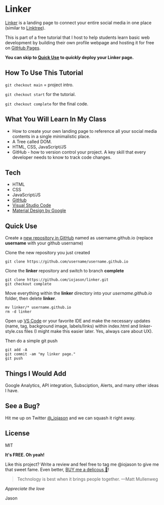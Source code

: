 # Linker
[Linker] is a landing page to connect your entire social media in one place (similar to [Linktree]).

This is part of a free tutorial that I host to help students learn basic web development by building their own profile webpage and hosting it for free on [GitHub Pages]. 

**You can skip to [Quick Use](#quick-use) to *quickly* deploy your Linker page.**

## How To Use This Tutorial
`git checkout main` = project intro.

`git checkout start` for the tutorial.

`git checkout complete` for the final code.

## What You Will Learn In My Class
- How to create your own landing page to reference all your social media contents in a single minimalistic place.
- A Tree called DOM.
- HTML, CSS, JavaScript/JS
- GitHub - how to version control your project. A key skill that every developer needs to know to track code changes.

## Tech
- HTML 
- CSS
- JavaScript/JS
- [GitHub]
- [Visual Studio Code] 
- [Material Design by Google]

## Quick Use
Create a [new repository in GitHub] named as username.github.io (replace **username** with your github username)

Clone the new repository you just created
```
git clone https://github.com/username/username.github.io
```

Clone the **linker** repository and switch to branch **complete**
```
git clone https://github.com/iojason/linker.git
git checkout complete
```

Move everything within the **linker** directory into your *username.github.io* folder, then delete **linker**.
```
mv linker/* username.github.io
rm -d linker
```

Open up [VS Code] or your favorite IDE and make the necessary updates (name, tag, background image, labels/links) within index.html and linker-style.css files (I might make this easier later. Yes, always care about UX).

Then do a simple git push
```
git add -A
git commit -am "my linker page."
git push
```


## Things I Would Add
Google Analytics, API integration, Subsciption, Alerts, and many other ideas I have. 

## See a Bug?
Hit me up on Twitter [@_iojason] and we can squash it right away.

## License

MIT

**It's FREE. Oh yeah!**

Like this project? Write a review and feel free to tag me @iojason to give me that sweet fame. Even better, [BUY me a delicous 🍕](https://www.buymeacoffee.com/iojason)!

> Technology is best when it brings people together.
> —Matt Mullenweg


*Appreciate the love*

Jason


[Linker]: <https://github.com/iojason/linker>
[LinkTree]: <https://linktr.ee/>
[Material Design by Google]: <https://m2.material.io/>
[Visual Studio Code]: <https://code.visualstudio.com/>
[VS Code]: <https://code.visualstudio.com/>
[GitHub]: <https://github.com/>
[GitHub Pages]: <https://pages.github.com/>
[new repository in GitHub]: <https://github.com/new/>
[@_iojason]: <https://twitter.com/_iojason>
